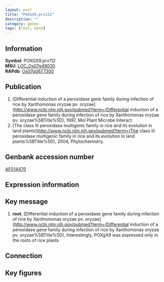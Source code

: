 ```yaml
---
layout: post
title: "POXGX9,prx112"
description: ""
category: genes
tags: [root, Gene]
---
```


## Information
__Symbol__: POXGX9,prx112  
__MSU__: [LOC_Os07g48030](http://rice.plantbiology.msu.edu/cgi-bin/ORF_infopage.cgi?orf=LOC_Os07g48030)  
__RAPdb__: [Os07g0677300](http://rapdb.dna.affrc.go.jp/viewer/gbrowse_details/irgsp1?name=Os07g0677300)  

## Publication
1. [Differential induction of a peroxidase gene family during infection of rice by Xanthomonas oryzae pv. oryzae](http://www.ncbi.nlm.nih.gov/pubmed?term=(Differential induction of a peroxidase gene family during infection of rice by Xanthomonas oryzae pv. oryzae%5BTitle%5D), 1997, Mol Plant Microbe Interact.
2. [The class III peroxidase multigenic family in rice and its evolution in land plants](http://www.ncbi.nlm.nih.gov/pubmed?term=(The class III peroxidase multigenic family in rice and its evolution in land plants%5BTitle%5D), 2004, Phytochemistry.

## Genbank accession number
[AF014470](http://www.ncbi.nlm.nih.gov/nuccore/AF014470)

## Expression information

## Key message
1. __root__, [Differential induction of a peroxidase gene family during infection of rice by Xanthomonas oryzae pv. oryzae](http://www.ncbi.nlm.nih.gov/pubmed?term=(Differential induction of a peroxidase gene family during infection of rice by Xanthomonas oryzae pv. oryzae%5BTitle%5D),  Interestingly, POXgX9 was expressed only in the roots of rice plants

## Connection

## Key figures



